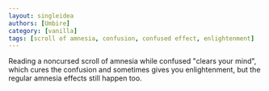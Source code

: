 ```yaml
---
layout: singleidea
authors: [Umbire]
category: [vanilla]
tags: [scroll of amnesia, confusion, confused effect, enlightenment]
---
```

Reading a noncursed scroll of amnesia while confused "clears your mind", which
cures the confusion and sometimes gives you enlightenment, but the regular
amnesia effects still happen too.
